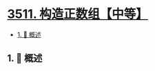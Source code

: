 # [3511. 构造正数组【中等】](https://github.com/Tdahuyou/TNotes.leetcode/tree/main/notes/3511.%20%E6%9E%84%E9%80%A0%E6%AD%A3%E6%95%B0%E7%BB%84%E3%80%90%E4%B8%AD%E7%AD%89%E3%80%91)

<!-- region:toc -->

- [1. 📝 概述](#1--概述)

<!-- endregion:toc -->

## 1. 📝 概述
